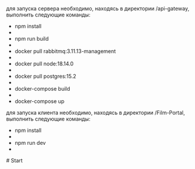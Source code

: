 для запуска сервера необходимо, находясь в директории /api-gateway, выполнить следующие команды:

- npm install
- 
- npm run build
- 
- docker pull rabbitmq:3.11.13-management
- 
- docker pull node:18.14.0
- 
- docker pull postgres:15.2
- 
- docker-compose build
- 
- docker-compose up

для запуска клиента необходимо, находясь в директории /Film-Portal, выполнить следующие команды:

- npm install
- 
- npm run dev
- 
#   S t a r t 
 
 
